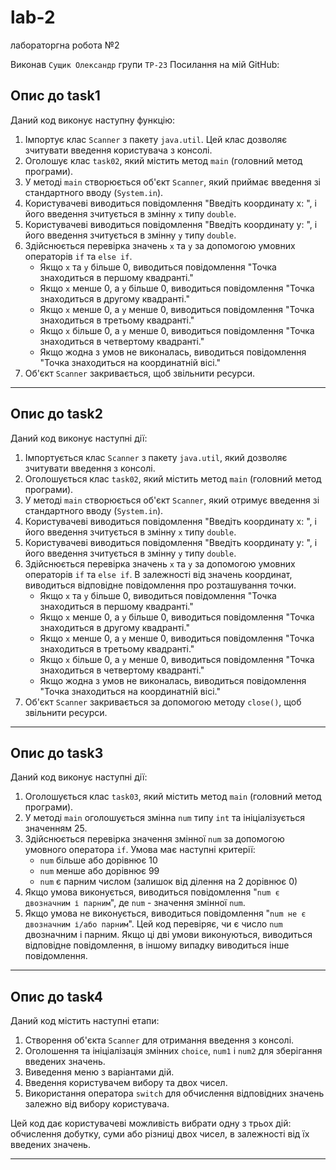# lab-2
лабораторгна робота №2 

Виконав `Сущик Олександр` групи `ТР-23`
Посилання на мій GitHub: 
## Опис до task1
Даний код виконує наступну функцію:

1. Імпортує клас `Scanner` з пакету `java.util`. Цей клас дозволяє зчитувати введення користувача з консолі.
2. Оголошує клас `task02`, який містить метод `main` (головний метод програми).
3. У методі `main` створюється об'єкт `Scanner`, який приймає введення зі стандартного вводу (`System.in`).
4. Користувачеві виводиться повідомлення "Введіть координату x: ", і його введення зчитується в змінну `x` типу `double`.
5. Користувачеві виводиться повідомлення "Введіть координату y: ", і його введення зчитується в змінну `y` типу `double`.
6. Здійснюється перевірка значень `x` та `y` за допомогою умовних операторів `if` та `else if`.
   - Якщо `x` та `y` більше 0, виводиться повідомлення "Точка знаходиться в першому квадранті."
   - Якщо `x` менше 0, а `y` більше 0, виводиться повідомлення "Точка знаходиться в другому квадранті."
   - Якщо `x` менше 0, а `y` менше 0, виводиться повідомлення "Точка знаходиться в третьому квадранті."
   - Якщо `x` більше 0, а `y` менше 0, виводиться повідомлення "Точка знаходиться в четвертому квадранті."
   - Якщо жодна з умов не виконалась, виводиться повідомлення "Точка знаходиться на координатній вісі."
7. Об'єкт `Scanner` закривається, щоб звільнити ресурси.
___
## Опис до task2
Даний код виконує наступні дії:

1. Імпортується клас `Scanner` з пакету `java.util`, який дозволяє зчитувати введення з консолі.
2. Оголошується клас `task02`, який містить метод `main` (головний метод програми).
3. У методі `main` створюється об'єкт `Scanner`, який отримує введення зі стандартного вводу (`System.in`).
4. Користувачеві виводиться повідомлення "Введіть координату x: ", і його введення зчитується в змінну `x` типу `double`.
5. Користувачеві виводиться повідомлення "Введіть координату y: ", і його введення зчитується в змінну `y` типу `double`.
6. Здійснюється перевірка значень `x` та `y` за допомогою умовних операторів `if` та `else if`. В залежності від значень координат, виводиться відповідне повідомлення про розташування точки.
   - Якщо `x` та `y` більше 0, виводиться повідомлення "Точка знаходиться в першому квадранті."
   - Якщо `x` менше 0, а `y` більше 0, виводиться повідомлення "Точка знаходиться в другому квадранті."
   - Якщо `x` менше 0, а `y` менше 0, виводиться повідомлення "Точка знаходиться в третьому квадранті."
   - Якщо `x` більше 0, а `y` менше 0, виводиться повідомлення "Точка знаходиться в четвертому квадранті."
   - Якщо жодна з умов не виконалась, виводиться повідомлення "Точка знаходиться на координатній вісі."
7. Об'єкт `Scanner` закривається за допомогою методу `close()`, щоб звільнити ресурси.
___
## Опис до task3
Даний код виконує наступні дії:
1. Оголошується клас `task03`, який містить метод `main` (головний метод програми).
2. У методі `main` оголошується змінна `num` типу `int` та ініціалізується значенням 25.
3. Здійснюється перевірка значення змінної `num` за допомогою умовного оператора `if`. Умова має наступні критерії:
   - `num` більше або дорівнює 10
   - `num` менше або дорівнює 99
   - `num` є парним числом (залишок від ділення на 2 дорівнює 0)
4. Якщо умова виконується, виводиться повідомлення "`num є двозначним і парним`", де `num` - значення змінної `num`.
5. Якщо умова не виконується, виводиться повідомлення "`num не є двозначним і/або парним`".
Цей код перевіряє, чи є число `num` двозначним і парним. Якщо ці дві умови виконуються, виводиться відповідне повідомлення, в іншому випадку виводиться інше повідомлення.
___
## Опис до task4
Даний код містить наступні етапи:
1. Створення об'єкта `Scanner` для отримання введення з консолі.
2. Оголошення та ініціалізація змінних `choice`, `num1` і `num2` для зберігання введених значень.
3. Виведення меню з варіантами дій.
4. Введення користувачем вибору та двох чисел.
5. Використання оператора `switch` для обчислення відповідних значень залежно від вибору користувача.

Цей код дає користувачеві можливість вибрати одну з трьох дій: обчислення добутку, 
суми або різниці двох чисел, в залежності від їх введених значень.
___
